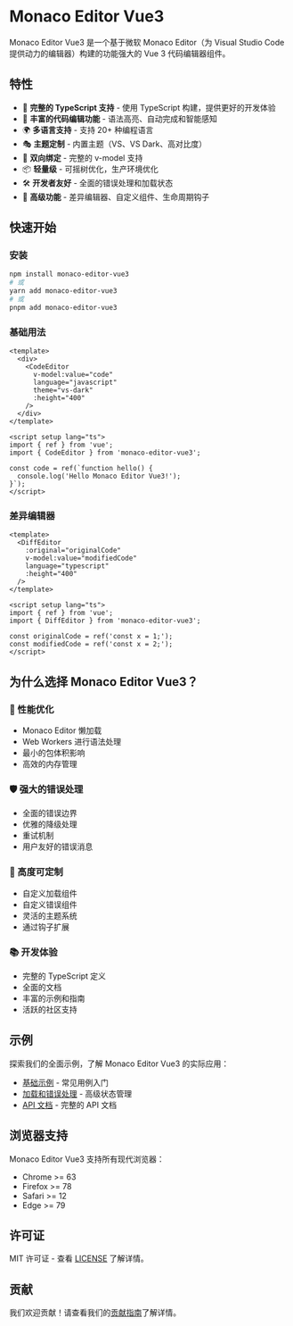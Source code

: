 # Monaco Editor Vue3

Monaco Editor Vue3 是一个基于微软 Monaco Editor（为 Visual Studio Code 提供动力的编辑器）构建的功能强大的 Vue 3 代码编辑器组件。

## 特性

- 🎯 **完整的 TypeScript 支持** - 使用 TypeScript 构建，提供更好的开发体验
- 🎨 **丰富的代码编辑功能** - 语法高亮、自动完成和智能感知
- 🌍 **多语言支持** - 支持 20+ 种编程语言
- 🎭 **主题定制** - 内置主题（VS、VS Dark、高对比度）
- 🔄 **双向绑定** - 完整的 v-model 支持
- 📦 **轻量级** - 可摇树优化，生产环境优化
- 🛠 **开发者友好** - 全面的错误处理和加载状态
- 🎪 **高级功能** - 差异编辑器、自定义组件、生命周期钩子

## 快速开始

### 安装

```bash
npm install monaco-editor-vue3
# 或
yarn add monaco-editor-vue3
# 或
pnpm add monaco-editor-vue3
```

### 基础用法

```vue
<template>
  <div>
    <CodeEditor
      v-model:value="code"
      language="javascript"
      theme="vs-dark"
      :height="400"
    />
  </div>
</template>

<script setup lang="ts">
import { ref } from 'vue';
import { CodeEditor } from 'monaco-editor-vue3';

const code = ref(`function hello() {
  console.log('Hello Monaco Editor Vue3!');
}`);
</script>
```

### 差异编辑器

```vue
<template>
  <DiffEditor
    :original="originalCode"
    v-model:value="modifiedCode"
    language="typescript"
    :height="400"
  />
</template>

<script setup lang="ts">
import { ref } from 'vue';
import { DiffEditor } from 'monaco-editor-vue3';

const originalCode = ref('const x = 1;');
const modifiedCode = ref('const x = 2;');
</script>
```

## 为什么选择 Monaco Editor Vue3？

### 🚀 性能优化

- Monaco Editor 懒加载
- Web Workers 进行语法处理
- 最小的包体积影响
- 高效的内存管理

### 🛡️ 强大的错误处理

- 全面的错误边界
- 优雅的降级处理
- 重试机制
- 用户友好的错误消息

### 🎨 高度可定制

- 自定义加载组件
- 自定义错误组件
- 灵活的主题系统
- 通过钩子扩展

### 📚 开发体验

- 完整的 TypeScript 定义
- 全面的文档
- 丰富的示例和指南
- 活跃的社区支持

## 示例

探索我们的全面示例，了解 Monaco Editor Vue3 的实际应用：

- [基础示例](/zh/examples/basic) - 常见用例入门
- [加载和错误处理](/zh/examples/loading-and-errorboundary) - 高级状态管理
- [API 文档](/zh/api) - 完整的 API 文档

## 浏览器支持

Monaco Editor Vue3 支持所有现代浏览器：

- Chrome >= 63
- Firefox >= 78
- Safari >= 12
- Edge >= 79

## 许可证

MIT 许可证 - 查看 [LICENSE](https://github.com/bazingaedward/monaco-editor-vue3/blob/main/LICENSE) 了解详情。

## 贡献

我们欢迎贡献！请查看我们的[贡献指南](https://github.com/bazingaedward/monaco-editor-vue3/blob/main/CONTRIBUTING.md)了解详情。
